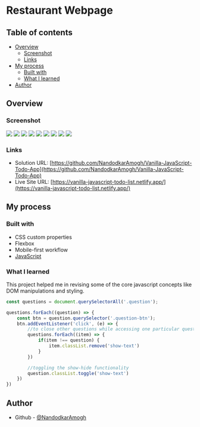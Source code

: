 # Restaurant Webpage

## Table of contents

- [Overview](#overview)
  - [Screenshot](#screenshot)
  - [Links](#links)
- [My process](#my-process)
  - [Built with](#built-with)
  - [What I learned](#what-i-learned)
- [Author](#author)



## Overview

### Screenshot

![](./images/Animation.gif)
![](./images/img1_desktop.png)
![](./images/img1_mobile.png)
![](./images/img2_desktop.png)
![](./images/img2_mobile.png)
![](./images/img3_desktop.png)
![](./images/img3_mobile.png)
![](./images/img4_desktop.png)
![](./images/img4_mobile.png)

### Links

- Solution URL: [https://github.com/NandodkarAmogh/Vanilla-JavaScript-Todo-App](https://github.com/NandodkarAmogh/Vanilla-JavaScript-Todo-App)
- Live Site URL: [https://vanilla-javascript-todo-list.netlify.app/](https://vanilla-javascript-todo-list.netlify.app/)

## My process

### Built with

- CSS custom properties
- Flexbox
- Mobile-first workflow
- [JavaScript](https://www.javascript.com/)

### What I learned

This project helped me in revising some of the core javascript concepts like DOM manipulations and styling.

```js
const questions = document.querySelectorAll('.question');

questions.forEach((question) => {
    const btn = question.querySelector('.question-btn');
    btn.addEventListener('click', (e) => {
        //to close other questions while accessing one particular question
        questions.forEach((item) => {
            if(item !== question) {
                item.classList.remove('show-text')
            }
        })

        //toggling the show-hide functionality
        question.classList.toggle('show-text')
    })
})

```
## Author

- Github - [@NandodkarAmogh](https://github.com/NandodkarAmogh)






 
